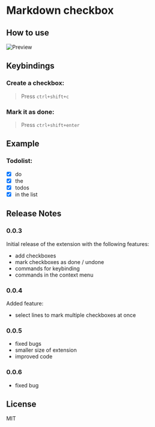 # Markdown checkbox

## How to use

![Preview](https://raw.githubusercontent.com/PKief/vscode-extension-markdown-checkbox/withimages/images/preview.gif)

## Keybindings
### Create a checkbox:

> Press `ctrl+shift+c`

### Mark it as done:

> Press `ctrl+shift+enter`

## Example
### Todolist:
* [X] do
* [X] the
* [X] todos
* [X] in the list

## Release Notes

### 0.0.3

Initial release of the extension with the following features:
- add checkboxes
- mark checkboxes as done / undone
- commands for keybinding
- commands in the context menu

### 0.0.4

Added feature:
- select lines to mark multiple checkboxes at once 

### 0.0.5
- fixed bugs
- smaller size of extension
- improved code

### 0.0.6
- fixed bug

## License
MIT
